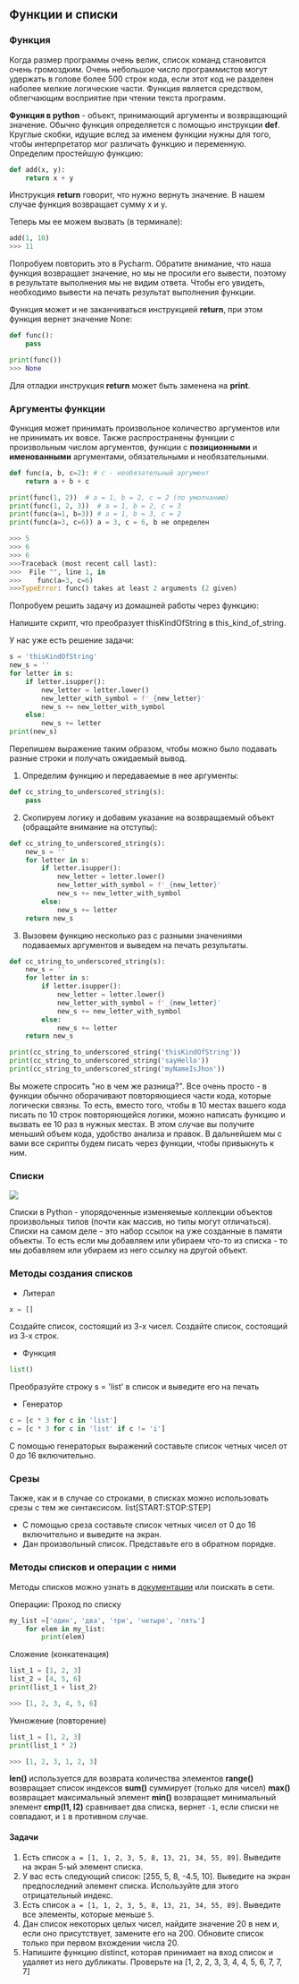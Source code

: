 ## Функции и списки

### Функция
Когда размер программы очень велик, список команд становится очень громоздким. Очень небольшое число программистов могут удержать в голове более 500 строк кода, если этот код не разделен наболее мелкие логические части. Функция является средством, облегчающим восприятие при чтении текста программ.

**Функция в python** - объект, принимающий аргументы и возвращающий значение. Обычно функция определяется с помощью инструкции **def**.  Круглые скобки, идущие вслед за именем функции нужны для того, чтобы интерпретатор мог различать функцию и переменную.
Определим простейшую функцию:
```python
def add(x, y):
    return x + y
```

Инструкция **return** говорит, что нужно вернуть значение. В нашем случае функция возвращает сумму x и y.

Теперь мы ее можем вызвать (в терминале):
```python
add(1, 10)
>>> 11
```

Попробуем повторить это в Pycharm.
Обратите внимание, что наша функция возвращает значение, но мы не просили его вывести, поэтому в результате выполнения мы не видим ответа. Чтобы его увидеть, необходимо вывести на печать результат выполнения функции.

Функция может и не заканчиваться инструкцией **return**, при этом функция вернет значение None:
```python
def func():
	pass

print(func())
>>> None
```

Для отладки инструкция **return** может быть заменена на **print**.

### Аргументы функции

Функция может принимать произвольное количество аргументов или не принимать их вовсе. Также распространены функции с произвольным числом аргументов, функции с **позиционными** и **именованными** аргументами, обязательными и необязательными.
```python
def func(a, b, c=2): # c - необязательный аргумент
	return a + b + c

print(func(1, 2))  # a = 1, b = 2, c = 2 (по умолчанию)
print(func(1, 2, 3))  # a = 1, b = 2, c = 3
print(func(a=1, b=3)) # a = 1, b = 3, c = 2
print(func(a=3, c=6)) a = 3, c = 6, b не определен

>>> 5
>>> 6
>>> 6
>>>Traceback (most recent call last):
>>>  File "", line 1, in
>>>    func(a=3, c=6)
>>>TypeError: func() takes at least 2 arguments (2 given)
```

Попробуем решить задачу из домашней работы через функцию:

Напишите скрипт, что преобразует thisKindOfString в this_kind_of_string.

У нас уже есть решение задачи:
```python
s = 'thisKindOfString'  
new_s = ''  
for letter in s:  
    if letter.isupper():  
        new_letter = letter.lower()  
        new_letter_with_symbol = f'_{new_letter}'  
        new_s += new_letter_with_symbol  
    else:  
        new_s += letter  
print(new_s)
```
Перепишем выражение таким образом, чтобы можно было подавать разные строки и получать ожидаемый вывод.
1. Определим функцию и передаваемые в нее аргументы:
```python
def cc_string_to_underscored_string(s):
	pass
```
2. Скопируем логику и добавим указание на возвращаемый объект (обращайте внимание на отступы):
```python
def cc_string_to_underscored_string(s):
	new_s = ''  
	for letter in s:  
    	if letter.isupper():  
			new_letter = letter.lower()  
			new_letter_with_symbol = f'_{new_letter}'  
			new_s += new_letter_with_symbol  
		else:  
			new_s += letter
	return new_s
```
3. Вызовем функцию несколько раз с разными значениями подаваемых аргументов и выведем на печать результаты.
```python
def cc_string_to_underscored_string(s):
	new_s = ''  
	for letter in s:  
    	if letter.isupper():  
			new_letter = letter.lower()  
			new_letter_with_symbol = f'_{new_letter}'  
			new_s += new_letter_with_symbol  
		else:  
			new_s += letter
	return new_s

print(cc_string_to_underscored_string('thisKindOfString'))
print(cc_string_to_underscored_string('sayHello'))
print(cc_string_to_underscored_string('myNameIsJhon'))
```

Вы можете спросить "но в чем же разница?". Все очень просто - в функции обычно оборачивают повторяющиеся части кода, которые логически связны.
То есть, вместо того, чтобы в 10 местах вашего кода писать по 10 строк повторяющейся логики, можно написать функцию и вызвать ее 10 раз в нужных местах. В этом случае вы получите меньший объем кода, удобство анализа и правок.
В дальнейшем мы с вами все скрипты будем писать через функции, чтобы привыкнуть к ним.

### Списки

![](http://sun9-8.userapi.com/s/v1/ig2/oRrmg8549pUPbntnRA7wmDhkNlTr4idr7Y-pBC_LkOUwDs8KgLb6_MtO29YOycdGgQ9-_N5B4aUCUr6H5APsud_O.jpg?size=604x492&quality=96&type=album)

Списки в Python - упорядоченные изменяемые коллекции объектов произвольных типов (почти как массив, но типы могут отличаться).
Списки на самом деле - это набор ссылок на уже созданные в памяти объекты.
То есть если мы добавляем или убираем что-то из списка - то мы добавляем или убираем из него ссылку на другой объект.

### Методы создания списков
* Литерал
```python
x = []
```
Создайте список, состоящий из 3-х чисел.
Создайте список, состоящий из 3-х строк.
* Функция
```python
list()
```
Преобразуйте строку s = 'list' в список и выведите его на печать
* Генератор
```python
c = [c * 3 for c in 'list']
c = [c * 3 for c in 'list' if c != 'i']
```
С помощью генераторых выражений составьте список четных чисел от 0 до 16 включительно.

### Срезы
Также, как и в случае со строками, в списках можно использовать срезы с тем же синтаксисом.
list[START:STOP:STEP]
* С помощью среза составьте список четных чисел от 0 до 16 включительно и выведите на экран.
* Дан произвольный список. Представьте его в обратном порядке.

### Методы списков и операции с ними
Методы списков можно узнать в [документации](https://docs.python.org/3/tutorial/datastructures.html) или поискать в сети.

Операции:
Проход по списку
```python
my_list =['один', 'два', 'три', 'четыре', 'пять'] 
	for elem in my_list:
		print(elem)
```

Сложение (конкатенация)
```python
list_1 = [1, 2, 3]
list_2 = [4, 5, 6]
print(list_1 + list_2)

>>> [1, 2, 3, 4, 5, 6]
```

Умножение (повторение)
```python
list_1 = [1, 2, 3]
print(list_1 * 2)

>>> [1, 2, 3, 1, 2, 3]
```
**len()** используется для возврата количества элементов
**range()** возвращает список индексов
**sum()** суммирует (только для чисел)
**max()** возвращает максимальный элемент
**min()** возвращает минимальный элемент
**cmp(l1, l2)** сравнивает два списка, вернет `-1`, если списки не совпадают, и `1` в противном случае.

#### Задачи
1. Есть список `a = [1, 1, 2, 3, 5, 8, 13, 21, 34, 55, 89]`.
Выведите на экран 5-ый элемент списка.
2. У вас есть следующий список:  [255, 5, 8, -4.5, 10].
Выведите на экран предпоследний элемент списка. Используйте для этого отрицательный индекс.
3. Есть список `a = [1, 1, 2, 3, 5, 8, 13, 21, 34, 55, 89]`.
Выведите все элементы, которые меньше `5`.
4. Дан список некоторых целых чисел, найдите значение 20 в нем и, если оно присутствует, замените его на 200. Обновите список только при первом вхождении числа 20.
5. Напишите функцию distinct, которая принимает на вход список и удаляет из него дубликаты.
	Проверьте на [1, 2, 2, 3, 3, 4, 4, 5, 6, 7, 7, 7]